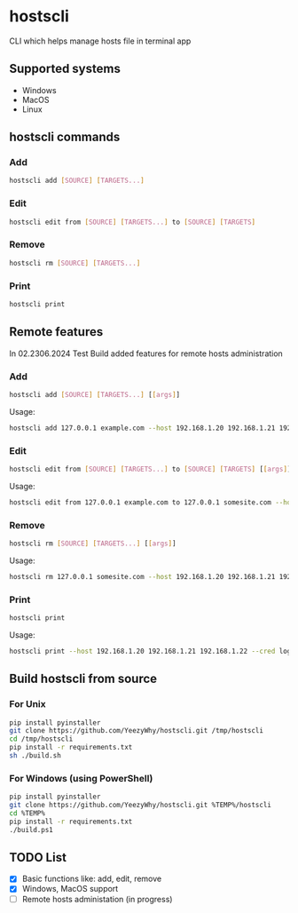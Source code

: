 # hostscli

CLI which helps manage hosts file in terminal app


## Supported systems

- Windows
- MacOS
- Linux


## hostscli commands

### Add

```bash
hostscli add [SOURCE] [TARGETS...]
```

### Edit

```bash
hostscli edit from [SOURCE] [TARGETS...] to [SOURCE] [TARGETS]
```

### Remove

```bash
hostscli rm [SOURCE] [TARGETS...]
```

### Print

```bash
hostscli print
```

## Remote features

In 02.2306.2024 Test Build added features for remote hosts administration

### Add

```bash
hostscli add [SOURCE] [TARGETS...] [[args]]
```

Usage:

```bash
hostscli add 127.0.0.1 example.com --host 192.168.1.20 192.168.1.21 192.168.1.22 --cred login:password
```

### Edit

```bash
hostscli edit from [SOURCE] [TARGETS...] to [SOURCE] [TARGETS] [[args]]
```

Usage:

```bash
hostscli edit from 127.0.0.1 example.com to 127.0.0.1 somesite.com --host 192.168.1.20 192.168.1.21 192.168.1.22 --cred login:password
```

### Remove

```bash
hostscli rm [SOURCE] [TARGETS...] [[args]]
```

Usage:

```bash
hostscli rm 127.0.0.1 somesite.com --host 192.168.1.20 192.168.1.21 192.168.1.22 --cred login:password
```

### Print

```bash
hostscli print
```

Usage:

```bash
hostscli print --host 192.168.1.20 192.168.1.21 192.168.1.22 --cred login:password
```

## Build hostscli from source

### For Unix

```bash
pip install pyinstaller
git clone https://github.com/YeezyWhy/hostscli.git /tmp/hostscli
cd /tmp/hostscli
pip install -r requirements.txt
sh ./build.sh
```

### For Windows (using PowerShell)

```bash
pip install pyinstaller
git clone https://github.com/YeezyWhy/hostscli.git %TEMP%/hostscli
cd %TEMP%
pip install -r requirements.txt
./build.ps1
```


## TODO List

- [x] Basic functions like: add, edit, remove
- [x] Windows, MacOS support
- [ ] Remote hosts administation (in progress)
